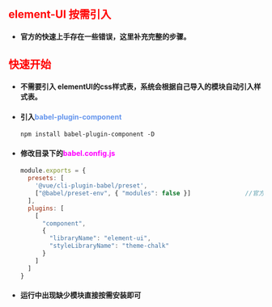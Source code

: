 ## <font color='red'>element-UI  按需引入 </font>





- #### 官方的快速上手存在一些错误，这里补充完整的步骤。



## <font color='red'>快速开始</font>



- #### 不需要引入 elementUI的css样式表，系统会根据自己导入的模块自动引入样式表。

- #### 引入<font color='cornflowerblue'>babel-plugin-component</font>

  ```shell
  npm install babel-plugin-component -D
  ```

- #### 修改目录下的<font color='fuchsia'>babel.config.js</font>

  ```js
  module.exports = {
    presets: [
      '@vue/cli-plugin-babel/preset',
      ["@babel/preset-env", { "modules": false }]				//官方写法中这个
    ],
    plugins: [
      [
        "component",
        {
          "libraryName": "element-ui",
          "styleLibraryName": "theme-chalk"
        }
      ]
    ]
  }
  ```

- #### 运行中出现缺少模块直接按需安装即可